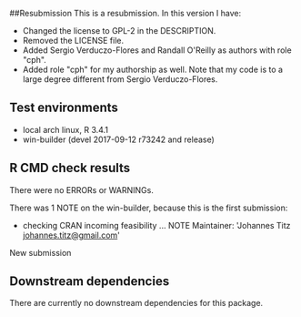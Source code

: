##Resubmission
This is a resubmission. In this version I have:

* Changed the license to GPL-2 in the DESCRIPTION.
* Removed the LICENSE file.
* Added Sergio Verduczo-Flores and Randall O'Reilly as authors with role "cph".
* Added role "cph" for my authorship as well. Note that my code is to a large degree different from Sergio Verduczo-Flores.

## Test environments
* local arch linux, R 3.4.1
* win-builder (devel 2017-09-12 r73242 and release)

## R CMD check results
There were no ERRORs or WARNINGs.

There was 1 NOTE on the win-builder, because this is the first submission:
  
* checking CRAN incoming feasibility ... NOTE
Maintainer: 'Johannes Titz <johannes.titz@gmail.com>'

New submission

## Downstream dependencies
There are currently no downstream dependencies for this package.
